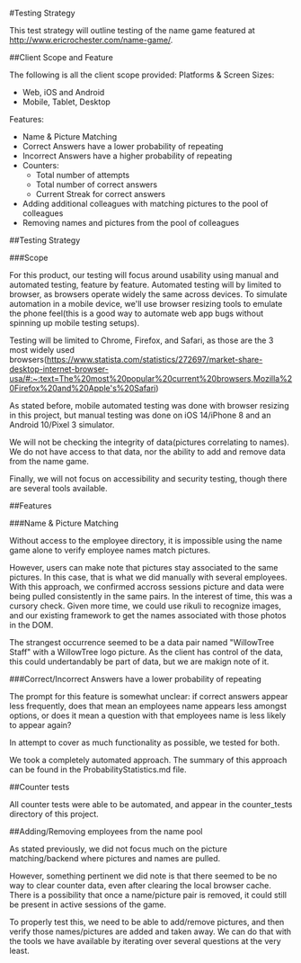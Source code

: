 #Testing Strategy

This test strategy will outline testing of the name game featured at http://www.ericrochester.com/name-game/.

##Client Scope and Feature

The following is all the client scope provided:
Platforms & Screen Sizes:
* Web, iOS and Android
* Mobile, Tablet, Desktop

Features:
* Name & Picture Matching
* Correct Answers have a lower probability of repeating
* Incorrect Answers have a higher probability of repeating
* Counters:
    * Total number of attempts
    * Total number of correct answers
    * Current Streak for correct answers
* Adding additional colleagues with matching pictures to the pool of colleagues
* Removing names and pictures from the pool of colleagues

##Testing Strategy

###Scope

For this product, our testing will focus around usability using manual and automated testing, feature by feature.  Automated testing will by limited to browser, as browsers operate widely the same across devices. To simulate automation in a mobile device, we'll use browser resizing tools to emulate the phone feel(this is a good way to automate web app bugs without spinning up mobile testing setups).

Testing will be limited to Chrome, Firefox, and Safari, as those are the 3 most widely used browsers(https://www.statista.com/statistics/272697/market-share-desktop-internet-browser-usa/#:~:text=The%20most%20popular%20current%20browsers,Mozilla%20Firefox%20and%20Apple's%20Safari)

As stated before, mobile automated testing was done with browser resizing in this project, but manual testing was done on iOS 14/iPhone 8 and an Android 10/Pixel 3 simulator.  

We will not be checking the integrity of data(pictures correlating to names).  We do not have access to that data, nor the ability to add and remove data from the name game.

Finally, we will not focus on accessibility and security testing, though there are several tools available.

##Features

###Name & Picture Matching

Without access to the employee directory, it is impossible using the name game alone to verify employee names match pictures.

However, users can make note that pictures stay associated to the same pictures.  In this case, that is what we did manually with several employees.  With this approach, we confirmed accross sessions picture and data were being pulled consistently in the same pairs.  In the interest of time, this was a cursory check.  Given more time, we could use rikuli to recognize images, and our existing framework to get the names associated with those photos in the DOM.

The strangest occurrence seemed to be a data pair named "WillowTree Staff" with a WillowTree logo picture. As the client has control of the data, this could undertandably be part of data, but we are makign note of it.

###Correct/Incorrect Answers have a lower probability of repeating

The prompt for this feature is somewhat unclear: if correct answers appear less frequently, does that mean an employees name appears less amongst options, or does it mean a question with that employees name is less likely to appear again?

In attempt to cover as much functionality as possible, we tested for both.

We took a completely automated approach.  The summary of this approach can be found in the ProbabilityStatistics.md file.

##Counter tests

All counter tests were able to be automated, and appear in the counter_tests directory of this project.

##Adding/Removing employees from the name pool

As stated previously, we did not focus much on the picture matching/backend where pictures and names are pulled. 

However, something pertinent we did note is that there seemed to be no way to clear counter data, even after clearing the local browser cache.  There is a possibility that once a name/picture pair is removed, it could still be present in active sessions of the game.

To properly test this, we need to be able to add/remove pictures, and then verify  those names/pictures are added and taken away. We can do that with the tools we have available by iterating over several questions at the very least.


